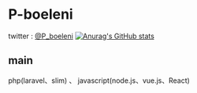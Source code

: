# P-boeleni
twitter : [@P_boeleni](https://twitter.com/P_boeleni)
[![Anurag's GitHub stats](https://github-readme-stats.vercel.app/api?python-lover=anuraghazra)](https://github.com/anuraghazra/github-readme-stats)

## main
php(laravel、slim) 、 javascript(node.js、vue.js、React)
<!--
[portfolio](https://github.com/P-boeleni)
-->

<!--
**P-boeleni/P-boeleni** is a ✨ _special_ ✨ repository because its `README.md` (this file) appears on your GitHub profile.

Here are some ideas to get you started:

- 🔭 I’m currently working on ...
- 🌱 I’m currently learning ...
- 👯 I’m looking to collaborate on ...
- 🤔 I’m looking for help with ...
- 💬 Ask me about ...
- 📫 How to reach me: ...
- 😄 Pronouns: ...
- ⚡ Fun fact: ...
-->
